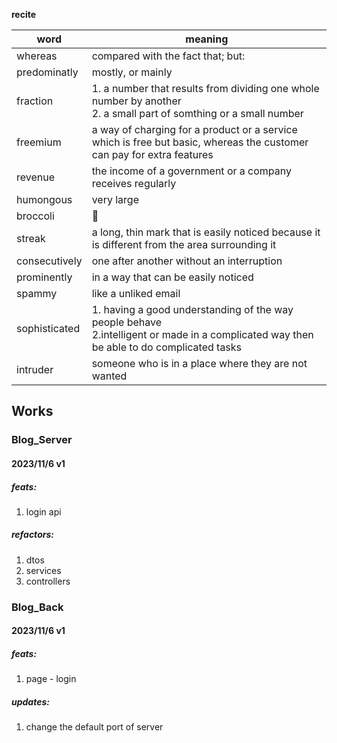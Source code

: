 **recite**

| word          | meaning                                                                                                                                        |
| ------------- | ---------------------------------------------------------------------------------------------------------------------------------------------- |
| whereas       | compared with the fact that; but:                                                                                                              |
| predominatly  | mostly, or mainly                                                                                                                              |
| fraction      | 1. a number that results from dividing one whole number by another <br/>2. a small part of somthing or a small number                          |
| freemium      | a way of charging for a product or a service which is free but basic, whereas the customer can pay for extra features                          |
| revenue       | the income of a government or a company receives regularly                                                                                     |
| humongous     | very large                                                                                                                                     |
| broccoli      | 🥦                                                                                                                                              |
| streak        | a long, thin mark that is easily noticed because it is different from the area surrounding it                                                  |
| consecutively | one after another without an interruption                                                                                                      |
| prominently   | in a way that can be easily noticed                                                                                                            |
| spammy        | like a unliked email                                                                                                                           |
| sophisticated | 1. having a good understanding of the way people behave  <br/> 2.intelligent or made in a complicated way then be able to do complicated tasks |
| intruder      | someone who is in a place where they are not wanted                                                                                            |



## Works

### Blog_Server

#### 2023/11/6 v1

##### feats:
1. login api

##### refactors:
1. dtos
2. services
3. controllers

### Blog_Back

#### 2023/11/6 v1

##### feats:
1. page - login

##### updates:
1. change the default port of server
